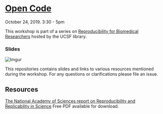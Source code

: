 
# [Open Code](https://calendars.library.ucsf.edu/event/5671671)

October 24, 2019. 3:30 - 5pm

This workshop is part of a series on [Reproducibility for Biomedical Researchers](https://courses.ucsf.edu/course/view.php?id=6933) hosted by the UCSF library.

### Slides

![Imgur](https://i.imgur.com/4OiMlC8.png)

This repositories contains slides and links to various resources mentioned during the workshop. For any questions or clarifications please file an issue.


## Resources

[The National Academy of Sciences report on Reproducibility and Replicability in Science](https://www.nap.edu/catalog/25303/reproducibility-and-replicability-in-science)  Free PDF available for download.




